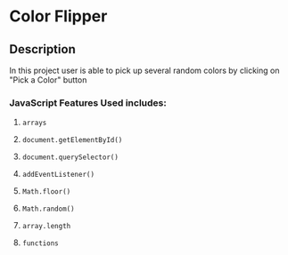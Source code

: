 # Color Flipper

## Description

In this project user is able to pick up several random colors by clicking on "Pick a Color" button

### JavaScript Features Used includes:

1) `arrays`

2) `document.getElementById()`

3) `document.querySelector()`

4) `addEventListener()`

5) `Math.floor()`

6) `Math.random()`

7) `array.length`

8) `functions`
